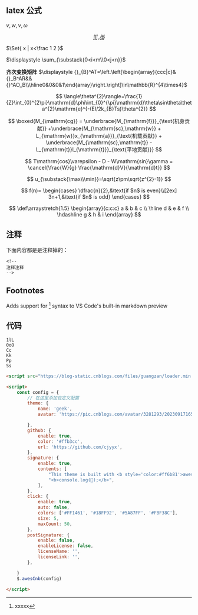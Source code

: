 
## latex 公式

$v, w, \nu, \omega$

$$
\iiint, \oiiint
$$

$\Set{ x | x<\frac 1 2 }$

$\displaystyle \sum_{\substack{0<i<m\\0<j<n}}$

**齐次变换矩阵** $\displaystyle {}_{B}^AT=\left.\left[\begin{array}{ccc|c}&{}_B^AR&&{}^AO_B\\\hline0&0&0&1\end{array}\right.\right]\in\mathbb{R}^{4\times4}$

$$
\langle\theta^{2}\rangle=\frac{1}{Z}\int_{0}^{2\pi}\mathrm{d}\phi\int_{0}^{\pi}\mathrm{d}\theta\sin\theta\theta^{2}\mathrm{e}^{-(EI/2k_{B}Ts)\theta^{2}}
$$

$$
\boxed{M_{\mathrm{cg}} = \underbrace{M_{\mathrm{f}}}_{\text{机身贡献}} +\underbrace{M_{\mathrm{sc},\mathrm{w}} + L_{\mathrm{w}}x_{\mathrm{a}}}_{\text{机载贡献}} + \underbrace{M_{\mathrm{sc},\mathrm{t}} - L_{\mathrm{t}}l_{\mathrm{t}}}_{\text{平地贡献}}}
$$

$$
T\mathrm{cos}\varepsilon - D - W\mathrm{sin}\gamma = \cancel{\frac{W}{g} \frac{\mathrm{d}V}{\mathrm{d}t}}
$$

$$
u_{\substack{\max\\\min}}=\sqrt{z\pm\sqrt{z^{2}-1}}
$$

$$
f(n)=
\begin{cases}
\dfrac{n}{2},&\text{if $n$ is even}\\[2ex]
3n+1,&\text{if $n$ is odd}
\end{cases}
$$

$$
\def\arraystretch{1.5}
\begin{array}{c:c:c}
a & b & c \\ \hline
d & e & f \\
\hdashline
g & h & i
\end{array}
$$


## 注释

下面内容都是是注释掉的：

<!-- 注释注释注释注释注释注释注释 -->

<!-- 注释注释注释注释注释
注释注释
注释注释 -->

<!--
注释注释注释注释

注释注释注释
-->

<!-- 
```x
注释注释
```
-->

```x
<!-- 
注释注释
-->
```

<!-- 
$$注释$$ -->

## Footnotes

Adds support for [^1] syntax to VS Code's built-in markdown preview

[^1]: xxxxx

## 代码

```test
1lL
0oO
Cc
Kk
Pp
Ss
```

```html
<script src="https://blog-static.cnblogs.com/files/guangzan/loader.min.js"></script>

<script>
    const config = {
        // 在这里添加自定义配置
        theme: {
            name: 'geek',
            avatar: 'https://pic.cnblogs.com/avatar/3281293/20230917165414.png',

        },
        github: {
            enable: true,
            color: '#ffb3cc',
            url: 'https://github.com/cjyyx',
        },
        signature: {
            enable: true,
            contents: [
                "This theme is built with <b style='color:#ff6b81'>awescnb</b>.",
                "<b>console.log(🍺);</b>",
            ],
        },
        click: {
            enable: true,
            auto: false,
            colors: ['#FF1461', '#18FF92', '#5A87FF', '#FBF38C'],
            size: 5,
            maxCount: 50,
        },
        postSignature: {
            enable: false,
            enableLicense: false,
            licenseName: '',
            licenseLink: '',
        },

    }
    $.awesCnb(config)

</script>

```


